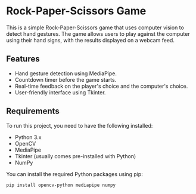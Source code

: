 # Rock-Paper-Scissors Game

This is a simple Rock-Paper-Scissors game that uses computer vision to detect hand gestures. The game allows users to play against the computer using their hand signs, with the results displayed on a webcam feed.

## Features

- Hand gesture detection using MediaPipe.
- Countdown timer before the game starts.
- Real-time feedback on the player's choice and the computer's choice.
- User-friendly interface using Tkinter.

## Requirements

To run this project, you need to have the following installed:

- Python 3.x
- OpenCV
- MediaPipe
- Tkinter (usually comes pre-installed with Python)
- NumPy

You can install the required Python packages using pip:

```bash
pip install opencv-python mediapipe numpy
